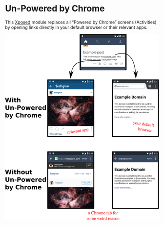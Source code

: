 Un-Powered by Chrome
====================

This [Xposed](https://github.com/rovo89/Xposed) module replaces all “Powered by Chrome” screens
(Activities) by opening links directly in your default browser or their relevant apps.

![](https://github.com/daniboy/UnPoweredByChrome/blob/master/images/unpowered-by-chrome-example.png?raw=True)
